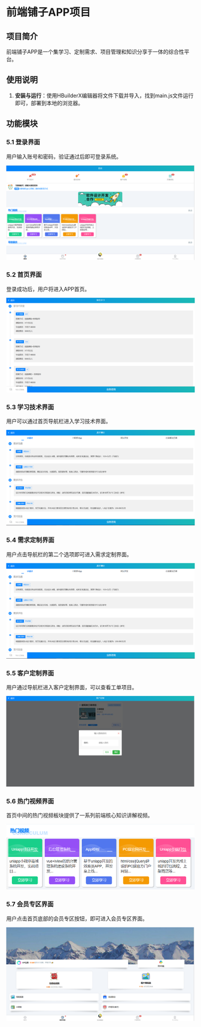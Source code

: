 # 前端铺子APP项目

## 项目简介
前端铺子APP是一个集学习、定制需求、项目管理和知识分享于一体的综合性平台。

## 使用说明
1. **安装与运行**：使用HBuilderX编辑器将文件下载并导入，找到main.js文件运行即可，部署到本地的浏览器。

## 功能模块
### 5.1 登录界面
用户输入账号和密码，验证通过后即可登录系统。

![登录界面](./images/img1.png)

### 5.2 首页界面
登录成功后，用户将进入APP首页。

![首页界面](./images/img2.png)

### 5.3 学习技术界面
用户可以通过首页导航栏进入学习技术界面。

![学习技术界面](./images/img3.png)

### 5.4 需求定制界面
用户点击导航栏的第二个选项即可进入需求定制界面。

![需求定制界面](./images/img4.png)

### 5.5 客户定制界面
用户通过导航栏进入客户定制界面，可以查看工单项目。

![客户定制界面](./images/img5.png)

### 5.6 热门视频界面
首页中间的热门视频板块提供了一系列前端核心知识讲解视频。

![热门视频界面](./images/img6.png)

### 5.7 会员专区界面
用户点击首页底部的会员专区按钮，即可进入会员专区界面。

![会员专区界面](./images/img7.png)


